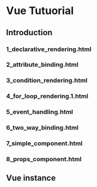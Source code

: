 
# Vue Tutuorial

## Introduction 
### 1_declarative_rendering.html
### 2_attribute_binding.html
### 3_condition_rendering.html
### 4_for_loop_rendering.1.html
### 5_event_handling.html
### 6_two_way_binding.html
### 7_simple_component.html
### 8_props_component.html

## Vue instance
### 